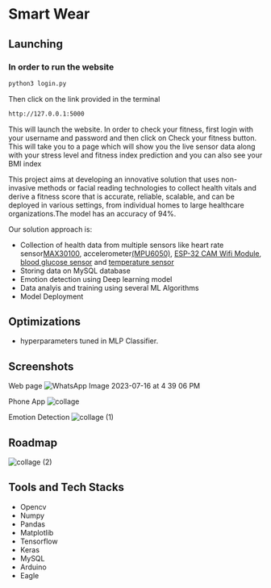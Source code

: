# Smart Wear

## Launching
### In order to run the website
```bash
python3 login.py
```
Then click on the link provided in the terminal
```bash
http://127.0.0.1:5000
```
This will launch the website. In order to check your fitness, first login with your username and password and then click on Check your fitness button. This will take you to a page which will show you the live sensor data along with your stress level and fitness index prediction and you can also see your BMI index

This project aims at developing an innovative solution that uses non-invasive methods or facial reading technologies to collect health vitals and derive a fitness score that is accurate, reliable, scalable, and can be deployed in various settings, from individual homes to large healthcare organizations.The model has an accuracy of 94%.

Our solution approach is:

- Collection of health data from multiple sensors like heart rate sensor[MAX30100](https://www.googleadservices.com/pagead/aclk?sa=L&ai=DChcSEwiBwtSgl5OAAxVokmYCHayHARYYABADGgJzbQ&ae=2&ohost=www.google.com&cid=CAESbeD24wXBk5ZzJFf2u8SABNRn9sXr6rfA9lxRIw6pJDPRrm0YF-2hxxY0dIUxZqDdhSeYgL-WT3kGR5HcEi2M3wqlTsLS1hauIALa5dBEvMEIMQLdFRuNWlTGGSYd0jCW9pT9S3PNhVb0ESJ-XLM&sig=AOD64_0GYnq2_s3afIoi7u4te_2mJRxxEA&ctype=5&q=&ved=2ahUKEwi068qgl5OAAxU1amwGHRNZDyUQ9aACKAB6BAgGEBU&adurl=), accelerometer[(MPU6050)](https://robu.in/product/mpu-6050-gyro-sensor-2-accelerometer/), [ESP-32 CAM Wifi Module](https://www.electronicscomp.com/esp32-cam-wifi-module-bluetooth-with-ov2640-camera-module-2mp-for-face-recognization?gclid=Cj0KCQjwqs6lBhCxARIsAG8YcDjopqELU-LpxUKawFz5oCwQjMG2bDbsRsNPxCS4mywbILHjh4zcjdAaAliMEALw_wcB), [blood glucose sensor](https://www.researchgate.net/figure/Working-principle-of-the-glucose-sensor-patch-and-characterization-in-a-semi-infinite_fig1_358801890) and [temperature sensor](https://eepower.com/resistor-guide/resistor-types/ntc-thermistor/)
- Storing data on MySQL database
- Emotion detection using Deep learning model
- Data analyis and training using several ML Algorithms
- Model Deployment 

 

 




## Optimizations
- hyperparameters tuned in MLP Classifier.


## Screenshots


Web page
![WhatsApp Image 2023-07-16 at 4 39 06 PM](https://github.com/monalisa22/FutureWearHackathon/assets/100671634/e2c5798c-f9a8-491f-b214-09a60c50b68d)

Phone App
![collage](https://github.com/monalisa22/FutureWearHackathon/assets/100671634/f4401f47-272e-489b-a441-be9e978d9d21)


Emotion Detection
![collage (1)](https://github.com/monalisa22/FutureWearHackathon/assets/100671634/1578eb7f-4d6b-4892-9631-ee029b4e80ad)


## Roadmap
![collage (2)](https://github.com/monalisa22/FutureWearHackathon/assets/100671634/d175dc6d-26a2-4074-aa0e-6eeb1d214c7b)



## Tools and Tech Stacks
- Opencv
- Numpy
- Pandas
- Matplotlib
- Tensorflow
- Keras
- MySQL
- Arduino
- Eagle




